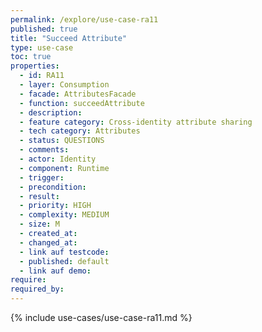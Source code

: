 ```yaml
---
permalink: /explore/use-case-ra11
published: true
title: "Succeed Attribute"
type: use-case
toc: true
properties:
  - id: RA11
  - layer: Consumption
  - facade: AttributesFacade
  - function: succeedAttribute
  - description:
  - feature category: Cross-identity attribute sharing
  - tech category: Attributes
  - status: QUESTIONS
  - comments:
  - actor: Identity
  - component: Runtime
  - trigger:
  - precondition:
  - result:
  - priority: HIGH
  - complexity: MEDIUM
  - size: M
  - created_at:
  - changed_at:
  - link auf testcode:
  - published: default
  - link auf demo:
require:
required_by:
---
```


{% include use-cases/use-case-ra11.md %}
